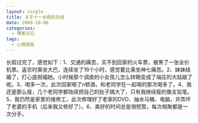 ```yaml
---
layout: single
title: 关于十一长假的总结
date: 2008-10-06
categories:
  - 博客日记
tags:
  - 心情随笔
---
```


长假过完了，感觉如下：1、交通的痛苦，买不到回家的火车票，被黑了一张全价机票。返京时乘坐大巴，连续坐了16个小时，感觉要比乘坐神七痛苦。2、妹妹结婚了，打心底祝福她。小时候那个调皮的小女孩儿怎么转眼变成了端庄的大姑娘了呢。3、喝多一次，此次回家喝了n顿酒，和老同学在一起喝的那次喝多了。4、我还是那么瘦，几个老同学都陆续把自己的肚子搞大了，只有我继续瘦的像支铅笔。5、我仍然是家里的维修工，此次修理好了老家的DVD、抽水马桶、电脑，并弄坏了老婆的手机（后来我又修好了）。6、美好的时间总是很短暂，每次相聚都是一次分手。
